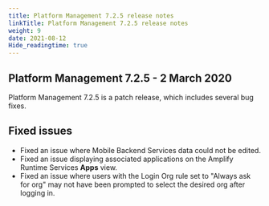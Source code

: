 ```yaml
---
title: Platform Management 7.2.5 release notes
linkTitle: Platform Management 7.2.5 release notes
weight: 9
date: 2021-08-12
Hide_readingtime: true
---
```


## Platform Management 7.2.5 - 2 March 2020

Platform Management 7.2.5 is a patch release, which includes several bug fixes.

## Fixed issues

* Fixed an issue where Mobile Backend Services data could not be edited.
* Fixed an issue displaying associated applications on the Amplify Runtime Services **Apps** view.
* Fixed an issue where users with the Login Org rule set to "Always ask for org" may not have been prompted to select the desired org after logging in.

